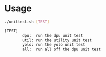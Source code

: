 <!--
 Copyright (c) 2022 Innodisk Crop.
 
 This software is released under the MIT License.
 https://opensource.org/licenses/MIT
-->

# Usage
```bash
./unittest.sh [TEST]

[TEST]
        dpu:  run the dpu unit test
        util: run the utility unit test
        yolo: run the yolo unit test
        all:  run all off the dpu unit test
```